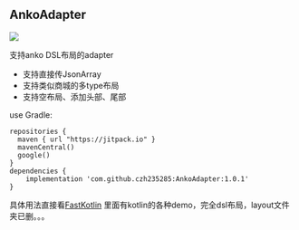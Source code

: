 ## AnkoAdapter
[![](https://jitpack.io/v/czh235285/AnkoAdapter.svg)](https://jitpack.io/#czh235285/AnkoAdapter)

支持anko DSL布局的adapter

* 支持直接传JsonArray
* 支持类似商城的多type布局
* 支持空布局、添加头部、尾部

use Gradle:

```
repositories {
  maven { url "https://jitpack.io" }
  mavenCentral()
  google()
}
dependencies {
    implementation 'com.github.czh235285:AnkoAdapter:1.0.1'
}
```

具体用法直接看[FastKotlin](https://github.com/czh235285/FastKotlin)
里面有kotlin的各种demo，完全dsl布局，layout文件夹已删。。。
